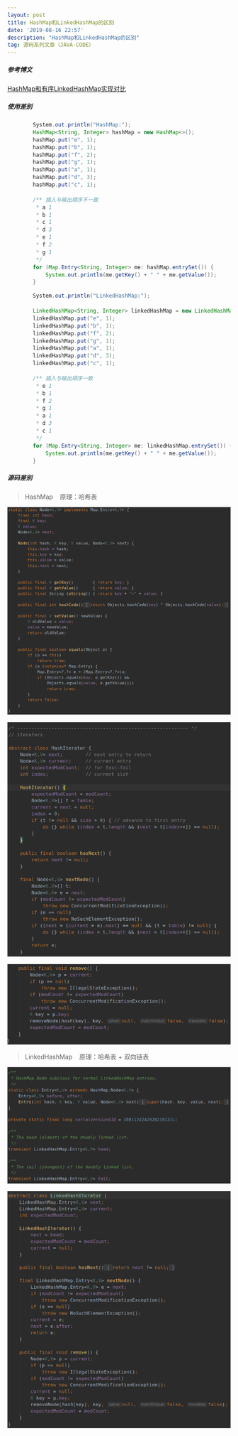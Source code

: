 ```yaml
---
layout: post
title: HashMap和LinkedHashMap的区别
date: '2019-08-16 22:57'
description: "HashMap和LinkedHashMap的区别"
tag: 源码系列文章（JAVA-CODE）
---
```


##### 参考博文

[HashMap和有序LinkedHashMap实现对比](https://blog.csdn.net/qq924862077/article/details/74408005#commentBox)



##### 使用差别

```java
        System.out.println("HashMap:");
        HashMap<String, Integer> hashMap = new HashMap<>();
        hashMap.put("e", 1);
        hashMap.put("b", 1);
        hashMap.put("f", 2);
        hashMap.put("g", 1);
        hashMap.put("a", 1);
        hashMap.put("d", 3);
        hashMap.put("c", 1);

        /** 插入与输出顺序不一致
         * a 1
         * b 1
         * c 1
         * d 3
         * e 1
         * f 2
         * g 1
         */
        for (Map.Entry<String, Integer> me: hashMap.entrySet()) {
            System.out.println(me.getKey() + " " + me.getValue());
        }
```

```java
        System.out.println("LinkedHashMap:");

        LinkedHashMap<String, Integer> linkedHashMap = new LinkedHashMap<>();
        linkedHashMap.put("e", 1);
        linkedHashMap.put("b", 1);
        linkedHashMap.put("f", 2);
        linkedHashMap.put("g", 1);
        linkedHashMap.put("a", 1);
        linkedHashMap.put("d", 3);
        linkedHashMap.put("c", 1);

        /** 插入与输出顺序一致
         * e 1
         * b 1
         * f 2
         * g 1
         * a 1
         * d 3
         * c 1
         */
        for (Map.Entry<String, Integer> me: linkedHashMap.entrySet()) {
            System.out.println(me.getKey() + " " + me.getValue());
        }
```

##### 源码差别

> HashMap    原理：哈希表

![HashMapPic](../images/post/HashMapPic.png)

![HashMapPic2-1](../images/post/HashMapPic2-1.png)

![HashMapPic2-2](../images/post/HashMapPic2-2.png)

> LinkedHashMap    原理：哈希表 + 双向链表

![LinkedHashMapPic1](../images/post/LinkedHashMapPic1.png)

![LinkedHashMapPic2](../images/post/LinkedHashMapPic2.png)
